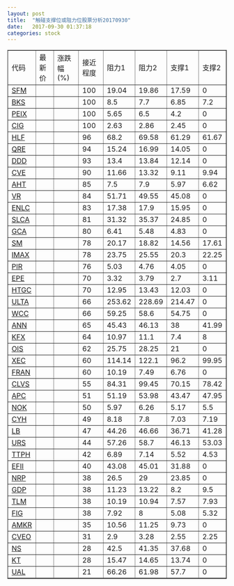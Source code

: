 ```yaml
---
layout: post
title:  "触碰支撑位或阻力位股票分析20170930"
date:   2017-09-30 01:37:18
categories: stock
---
```

<script type="text/javascript">
var stockList = []
stockList.push('gb_sfm');
stockList.push('gb_bks');
stockList.push('gb_peix');
stockList.push('gb_cig');
stockList.push('gb_hlf');
stockList.push('gb_qre');
stockList.push('gb_ddd');
stockList.push('gb_cve');
stockList.push('gb_aht');
stockList.push('gb_vr');
stockList.push('gb_enlc');
stockList.push('gb_slca');
stockList.push('gb_gca');
stockList.push('gb_sm');
stockList.push('gb_imax');
stockList.push('gb_pir');
stockList.push('gb_epe');
stockList.push('gb_htgc');
stockList.push('gb_ulta');
stockList.push('gb_wcc');
stockList.push('gb_ann');
stockList.push('gb_kfx');
stockList.push('gb_ois');
stockList.push('gb_xec');
stockList.push('gb_fran');
stockList.push('gb_clvs');
stockList.push('gb_apc');
stockList.push('gb_nok');
stockList.push('gb_cyh');
stockList.push('gb_lb');
stockList.push('gb_urs');
stockList.push('gb_ttph');
stockList.push('gb_efii');
stockList.push('gb_nrp');
stockList.push('gb_gdp');
stockList.push('gb_tlm');
stockList.push('gb_fig');
stockList.push('gb_amkr');
stockList.push('gb_cveo');
stockList.push('gb_ns');
stockList.push('gb_kt');
stockList.push('gb_ual');
</script>
<table border="1">
 <tr>
 <td>代码</td>
 <td>最新价</td>
 <td>涨跌幅(%)</td>
 <td>接近程度</td>
 <td>阻力1</td>
 <td>阻力2</td>
 <td>支撑1</td>
 <td>支撑2</td>
</tr>
  <tr id="sfm" class="red">
  <td><a href="http://stock.finance.sina.com.cn/usstock/quotes/SFM.html" target="_blank">SFM</a></td><td></td><td></td><td>100</td><td>19.04</td><td>19.86</td><td>17.59</td><td>0</td></tr>
  <tr id="bks" class="red">
  <td><a href="http://stock.finance.sina.com.cn/usstock/quotes/BKS.html" target="_blank">BKS</a></td><td></td><td></td><td>100</td><td>8.5</td><td>7.7</td><td>6.85</td><td>7.2</td></tr>
  <tr id="peix" class="red">
  <td><a href="http://stock.finance.sina.com.cn/usstock/quotes/PEIX.html" target="_blank">PEIX</a></td><td></td><td></td><td>100</td><td>5.65</td><td>6.5</td><td>4.2</td><td>0</td></tr>
  <tr id="cig" class="green">
  <td><a href="http://stock.finance.sina.com.cn/usstock/quotes/CIG.html" target="_blank">CIG</a></td><td></td><td></td><td>100</td><td>2.63</td><td>2.86</td><td>2.45</td><td>0</td></tr>
  <tr id="hlf" class="red">
  <td><a href="http://stock.finance.sina.com.cn/usstock/quotes/HLF.html" target="_blank">HLF</a></td><td></td><td></td><td>96</td><td>68.2</td><td>69.58</td><td>61.29</td><td>61.67</td></tr>
  <tr id="qre" class="red">
  <td><a href="http://stock.finance.sina.com.cn/usstock/quotes/QRE.html" target="_blank">QRE</a></td><td></td><td></td><td>94</td><td>15.24</td><td>16.99</td><td>14.05</td><td>0</td></tr>
  <tr id="ddd" class="red">
  <td><a href="http://stock.finance.sina.com.cn/usstock/quotes/DDD.html" target="_blank">DDD</a></td><td></td><td></td><td>93</td><td>13.4</td><td>13.84</td><td>12.14</td><td>0</td></tr>
  <tr id="cve" class="green">
  <td><a href="http://stock.finance.sina.com.cn/usstock/quotes/CVE.html" target="_blank">CVE</a></td><td></td><td></td><td>90</td><td>11.66</td><td>13.32</td><td>9.11</td><td>9.94</td></tr>
  <tr id="aht" class="green">
  <td><a href="http://stock.finance.sina.com.cn/usstock/quotes/AHT.html" target="_blank">AHT</a></td><td></td><td></td><td>85</td><td>7.5</td><td>7.9</td><td>5.97</td><td>6.62</td></tr>
  <tr id="vr" class="red">
  <td><a href="http://stock.finance.sina.com.cn/usstock/quotes/VR.html" target="_blank">VR</a></td><td></td><td></td><td>84</td><td>51.71</td><td>49.55</td><td>45.08</td><td>0</td></tr>
  <tr id="enlc" class="red">
  <td><a href="http://stock.finance.sina.com.cn/usstock/quotes/ENLC.html" target="_blank">ENLC</a></td><td></td><td></td><td>83</td><td>17.38</td><td>17.9</td><td>15.95</td><td>0</td></tr>
  <tr id="slca" class="red">
  <td><a href="http://stock.finance.sina.com.cn/usstock/quotes/SLCA.html" target="_blank">SLCA</a></td><td></td><td></td><td>81</td><td>31.32</td><td>35.37</td><td>24.85</td><td>0</td></tr>
  <tr id="gca" class="green">
  <td><a href="http://stock.finance.sina.com.cn/usstock/quotes/GCA.html" target="_blank">GCA</a></td><td></td><td></td><td>80</td><td>6.41</td><td>5.48</td><td>4.83</td><td>0</td></tr>
  <tr id="sm" class="green">
  <td><a href="http://stock.finance.sina.com.cn/usstock/quotes/SM.html" target="_blank">SM</a></td><td></td><td></td><td>78</td><td>20.17</td><td>18.82</td><td>14.56</td><td>17.61</td></tr>
  <tr id="imax" class="green">
  <td><a href="http://stock.finance.sina.com.cn/usstock/quotes/IMAX.html" target="_blank">IMAX</a></td><td></td><td></td><td>78</td><td>23.75</td><td>25.55</td><td>20.3</td><td>22.25</td></tr>
  <tr id="pir" class="green">
  <td><a href="http://stock.finance.sina.com.cn/usstock/quotes/PIR.html" target="_blank">PIR</a></td><td></td><td></td><td>76</td><td>5.03</td><td>4.76</td><td>4.05</td><td>0</td></tr>
  <tr id="epe" class="red">
  <td><a href="http://stock.finance.sina.com.cn/usstock/quotes/EPE.html" target="_blank">EPE</a></td><td></td><td></td><td>70</td><td>3.32</td><td>3.79</td><td>2.7</td><td>3.11</td></tr>
  <tr id="htgc" class="red">
  <td><a href="http://stock.finance.sina.com.cn/usstock/quotes/HTGC.html" target="_blank">HTGC</a></td><td></td><td></td><td>70</td><td>12.95</td><td>13.43</td><td>12.03</td><td>0</td></tr>
  <tr id="ulta" class="red">
  <td><a href="http://stock.finance.sina.com.cn/usstock/quotes/ULTA.html" target="_blank">ULTA</a></td><td></td><td></td><td>66</td><td>253.62</td><td>228.69</td><td>214.47</td><td>0</td></tr>
  <tr id="wcc" class="red">
  <td><a href="http://stock.finance.sina.com.cn/usstock/quotes/WCC.html" target="_blank">WCC</a></td><td></td><td></td><td>66</td><td>59.25</td><td>58.6</td><td>54.75</td><td>0</td></tr>
  <tr id="ann" class="red">
  <td><a href="http://stock.finance.sina.com.cn/usstock/quotes/ANN.html" target="_blank">ANN</a></td><td></td><td></td><td>65</td><td>45.43</td><td>46.13</td><td>38</td><td>41.99</td></tr>
  <tr id="kfx" class="green">
  <td><a href="http://stock.finance.sina.com.cn/usstock/quotes/KFX.html" target="_blank">KFX</a></td><td></td><td></td><td>64</td><td>10.97</td><td>11.1</td><td>7.4</td><td>8</td></tr>
  <tr id="ois" class="red">
  <td><a href="http://stock.finance.sina.com.cn/usstock/quotes/OIS.html" target="_blank">OIS</a></td><td></td><td></td><td>62</td><td>25.75</td><td>28.25</td><td>21</td><td>0</td></tr>
  <tr id="xec" class="red">
  <td><a href="http://stock.finance.sina.com.cn/usstock/quotes/XEC.html" target="_blank">XEC</a></td><td></td><td></td><td>60</td><td>114.14</td><td>122.1</td><td>96.2</td><td>99.95</td></tr>
  <tr id="fran" class="red">
  <td><a href="http://stock.finance.sina.com.cn/usstock/quotes/FRAN.html" target="_blank">FRAN</a></td><td></td><td></td><td>60</td><td>10.19</td><td>7.49</td><td>6.76</td><td>0</td></tr>
  <tr id="clvs" class="red">
  <td><a href="http://stock.finance.sina.com.cn/usstock/quotes/CLVS.html" target="_blank">CLVS</a></td><td></td><td></td><td>55</td><td>84.31</td><td>99.45</td><td>70.15</td><td>78.42</td></tr>
  <tr id="apc" class="green">
  <td><a href="http://stock.finance.sina.com.cn/usstock/quotes/APC.html" target="_blank">APC</a></td><td></td><td></td><td>51</td><td>51.19</td><td>53.98</td><td>43.47</td><td>47.95</td></tr>
  <tr id="nok" class="green">
  <td><a href="http://stock.finance.sina.com.cn/usstock/quotes/NOK.html" target="_blank">NOK</a></td><td></td><td></td><td>50</td><td>5.97</td><td>6.26</td><td>5.17</td><td>5.5</td></tr>
  <tr id="cyh" class="red">
  <td><a href="http://stock.finance.sina.com.cn/usstock/quotes/CYH.html" target="_blank">CYH</a></td><td></td><td></td><td>49</td><td>8.18</td><td>7.8</td><td>7.03</td><td>7.19</td></tr>
  <tr id="lb" class="green">
  <td><a href="http://stock.finance.sina.com.cn/usstock/quotes/LB.html" target="_blank">LB</a></td><td></td><td></td><td>47</td><td>44.26</td><td>46.66</td><td>36.71</td><td>41.28</td></tr>
  <tr id="urs" class="green">
  <td><a href="http://stock.finance.sina.com.cn/usstock/quotes/URS.html" target="_blank">URS</a></td><td></td><td></td><td>44</td><td>57.26</td><td>58.7</td><td>46.13</td><td>53.03</td></tr>
  <tr id="ttph" class="red">
  <td><a href="http://stock.finance.sina.com.cn/usstock/quotes/TTPH.html" target="_blank">TTPH</a></td><td></td><td></td><td>42</td><td>6.89</td><td>7.14</td><td>5.52</td><td>4.53</td></tr>
  <tr id="efii" class="red">
  <td><a href="http://stock.finance.sina.com.cn/usstock/quotes/EFII.html" target="_blank">EFII</a></td><td></td><td></td><td>40</td><td>43.08</td><td>45.01</td><td>31.88</td><td>0</td></tr>
  <tr id="nrp" class="green">
  <td><a href="http://stock.finance.sina.com.cn/usstock/quotes/NRP.html" target="_blank">NRP</a></td><td></td><td></td><td>38</td><td>26.5</td><td>29</td><td>23.85</td><td>0</td></tr>
  <tr id="gdp" class="green">
  <td><a href="http://stock.finance.sina.com.cn/usstock/quotes/GDP.html" target="_blank">GDP</a></td><td></td><td></td><td>38</td><td>11.23</td><td>13.22</td><td>8.2</td><td>9.5</td></tr>
  <tr id="tlm" class="green">
  <td><a href="http://stock.finance.sina.com.cn/usstock/quotes/TLM.html" target="_blank">TLM</a></td><td></td><td></td><td>38</td><td>10.19</td><td>10.94</td><td>7.57</td><td>7.93</td></tr>
  <tr id="fig" class="green">
  <td><a href="http://stock.finance.sina.com.cn/usstock/quotes/FIG.html" target="_blank">FIG</a></td><td></td><td></td><td>38</td><td>7.92</td><td>8</td><td>5.08</td><td>5.32</td></tr>
  <tr id="amkr" class="red">
  <td><a href="http://stock.finance.sina.com.cn/usstock/quotes/AMKR.html" target="_blank">AMKR</a></td><td></td><td></td><td>35</td><td>10.56</td><td>11.25</td><td>9.73</td><td>0</td></tr>
  <tr id="cveo" class="red">
  <td><a href="http://stock.finance.sina.com.cn/usstock/quotes/CVEO.html" target="_blank">CVEO</a></td><td></td><td></td><td>31</td><td>2.9</td><td>3.28</td><td>2.55</td><td>2.25</td></tr>
  <tr id="ns" class="red">
  <td><a href="http://stock.finance.sina.com.cn/usstock/quotes/NS.html" target="_blank">NS</a></td><td></td><td></td><td>28</td><td>42.5</td><td>41.35</td><td>37.68</td><td>0</td></tr>
  <tr id="kt" class="green">
  <td><a href="http://stock.finance.sina.com.cn/usstock/quotes/KT.html" target="_blank">KT</a></td><td></td><td></td><td>28</td><td>15.47</td><td>14.65</td><td>13.74</td><td>0</td></tr>
  <tr id="ual" class="red">
  <td><a href="http://stock.finance.sina.com.cn/usstock/quotes/UAL.html" target="_blank">UAL</a></td><td></td><td></td><td>21</td><td>66.26</td><td>61.98</td><td>57.7</td><td>0</td></tr>
</table>
